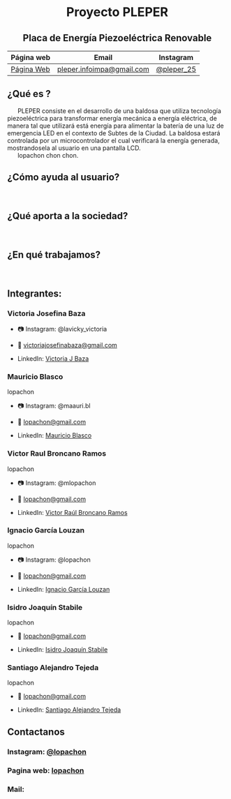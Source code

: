 <div align="center">

# Proyecto PLEPER
## Placa de Energía Piezoeléctrica Renovable 


| Página web | Email | Instagram |
|------------|-------|-----------|
|[Página Web](https://cat-bounce.com/)|pleper.infoimpa@gmail.com|[@pleper_25](https://www.instagram.com/pleper_25/?igsh=Y2xkMGg4Z2V1NHdl#)|

</div>

## ¿Qué es ?
&nbsp;&nbsp;&nbsp;&nbsp;&nbsp;&nbsp;PLEPER consiste en el desarrollo de una baldosa que utiliza tecnología piezoeléctrica para transformar energía mecánica a energía eléctrica, de manera tal que utilizará está energía para alimentar la batería de una luz de emergencia LED en el contexto de Subtes de la Ciudad. La baldosa estará controlada por un microcontrolador el cual verificará la energía generada, mostrandosela al usuario en una pantalla LCD.<br>
&nbsp;&nbsp;&nbsp;&nbsp;&nbsp;&nbsp;lopachon chon chon.<br>
## ¿Cómo ayuda al usuario?
&nbsp;&nbsp;&nbsp;&nbsp;&nbsp;&nbsp; <br>
## ¿Qué aporta a la sociedad?
&nbsp;&nbsp;&nbsp;&nbsp;&nbsp;&nbsp; <br>
## ¿En qué trabajamos?
&nbsp;&nbsp;&nbsp;&nbsp;&nbsp;&nbsp; <br>

## Integrantes:
<div align="center">

</div>

### Victoria Josefina Baza

- 📷 Instagram: @lavicky_victoria

- 📧 victoriajosefinabaza@gmail.com

- LinkedIn: [Victoria J Baza](http://www.linkedin.com/in/victoriajbaza/)

### Mauricio Blasco
lopachon

- 📷 Instagram: @maauri.bl

- 📧 lopachon@gmail.com

- LinkedIn: [Mauricio Blasco](http://www.linkedin.com/in/lopachon/)

### Victor Raul Broncano Ramos
lopachon


- 📷 Instagram: @mlopachon

- 📧 lopachon@gmail.com

- LinkedIn: [Victor Raúl Broncano Ramos](http://www.linkedin.com/in/lopachon/)

### Ignacio García Louzan
lopachon

- 📷 Instagram: @lopachon

- 📧 lopachon@gmail.com

- LinkedIn: [Ignacio García Louzan](http://www.linkedin.com/in/lopachon/)

### Isidro Joaquín Stabile
lopachon

- 📧 lopachon@gmail.com

- LinkedIn: [Isidro Joaquín Stabile](http://www.linkedin.com/in/lopachon/)


### Santiago Alejandro Tejeda
lopachon

- 📧 lopachon@gmail.com

- LinkedIn: [Santiago Alejandro Tejeda](http://www.linkedin.com/in/lopachon/)

## Contactanos

### Instagram: [@lopachon](https://www.instagram.com/lopachon/)

### Pagina web: [lopachon](https://www.lopa.ar)

### Mail: 
